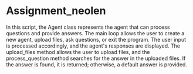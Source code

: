 # Assignment_neolen
In this script, the Agent class represents the agent that can process questions and provide answers. 
The main loop allows the user to create a new agent, upload files, ask questions, or exit the program. The user input is processed accordingly, and the agent's responses are displayed.
The upload_files method allows the user to upload files, and the process_question method searches for the answer in the uploaded files. If the answer is found, it is returned; otherwise, a default answer is provided.

